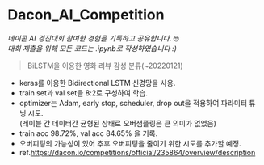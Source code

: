 # Dacon_AI_Competition  

*데이콘 AI 경진대회 참여한 경험을 기록하고 공유합니다.*  🤓  
*대회 제출을 위해 모든 코드는 .ipynb로 작성하였습니다 :)*  




> BiLSTM을 이용한 영화 리뷰 감성 분류(~20220121)  
  - keras를 이용한 Bidirectional LSTM 신경망을 사용.
  - train set과 val set을 8:2로 구성하여 학습.
  - optimizer는 Adam, early stop, scheduler, drop out을 적용하여 파라미터 튜닝 시도.  
  (레이블 간 데이터간 균형된 상태로 오버샘플링은 큰 의미가 없었음)
  - train acc 98.72%, val acc 84.65% 을 기록.  
  - 오버피팅의 가능성이 있어 추후 오버피팅을 줄이기 위한 시도를 추가할 예정.
  - ref.https://dacon.io/competitions/official/235864/overview/description
